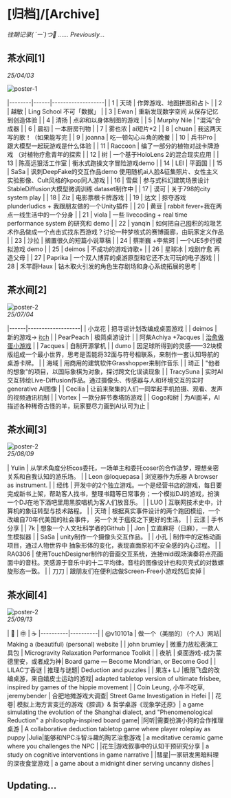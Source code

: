 # [归档]/[Archive]
*往期记录( ´ー`)つ🍵 ……*
*Previously...*

## 茶水间[1]
*25/04/03*

![poster-1](https://i.pinimg.com/736x/49/ff/b5/49ffb56d62895b0f0eaffdb096fbcd66.jpg)  

|--------|------|-------------------|
| 1 | 天琦 | 作弊游戏、地图拼图和占卜 |
| 2 | 越敏 | Ling School 不可「数据」 |
| 3 | Ewan | 重新发现数字空间 从保存记忆到创造体验 |
| 4 | 清扬 | 点卯和以身体制图的游戏 |
| 5 | Murphy Nile | "混沌"合成器 |
| 6 | 晨初 | 一本厨房刊物 |
| 7 | 雾也浓 | ai短片*2 |
| 8 | chuan | 我这两天写的歌！（如果能写完 |
| 9 | joanna | 吃一顿勾心斗角的晚餐 |
| 10 | 兵书Pro | 跟大模型一起玩游戏是什么体验 |
| 11 | Raccoon | 编了一部分的植物对战卡牌游戏 （对植物疗愈青年的探索 |
| 12 | 树 | 一个基于HoloLens 2的混合现实应用 |
| 13 | 陈高远狠活工作室 | 衡水式跑操文字冒险游戏demo |
| 14 | LEI | 平面国 |
| 15 | SaSa | 讽刺DeepFake的交互作品demo 使用随机ai人脸&征集照片、女性主义实验影像、Cult风格的kpop同人游戏 |
| 16 | 雪粲 | 参与式科幻建筑场景设计StableDiffusion大模型微调训练 dataset制作中 |
| 17 | 谟可 | 关于798的city system play |
| 18 | Ziz | 电影票根卡牌游戏 |
| 19 | 达文 | 掠夺游戏 plunderludics + 我跟朋友做的一个Unity插件 |
| 20 | 黄豆 | rabbit fever+我在两点一线生活中的一个分身 |
| 21 | viola | 一些 livecoding + real time performance system 的研究和 demo |
| 22 | yanqin | 如何把自己囤积的垃圾艺术作品做成一个点击式找东西游戏？讨论一种梦核式的赛博画廊，由玩家定义作品 |
| 23 | 沙拉 | 搁置很久的短篇小说草稿 |
| 24 | 蔡斯巍 +李紫珂 | 一个UE5步行模拟游戏 demo |
| 25 | deimos | 不成功的游戏诗歌+ |
| 26 | 星球冰 | 戏剧疗愈 再造父母 |
| 27 | Paprika | 一个双人博弈的桌游原型和它还不太可玩的电子游戏 |
| 28 | 禾芊蔚Haux | 钻木取火引发的角色生存剧场和身心系统拓展的思考 |

## 茶水间[2]
![poster-2](https://i.pinimg.com/736x/53/e5/06/53e506d30662181fd29c1395f95c2fb4.jpg)  
*25/07/04*

|------|-------------------|
| 小龙花 | 把寻谣计划改编成桌面游戏 |
| deimos | 新的游戏-> [itch](https://deimosly.itch.io/) |
| PearPeach | 极简桌游设计 |
| 阿柴Achiya +7acques | [治愈做蛋小游戏](https://7acques.itch.io/what-a-egg) |
| 7acques | 自制开源掌机 |
| dumo | 因足球所得到的灵感——32块模版组成一个最小世界，思考是否能将32面与符号相联系，来制作一套认知导航的桌游卡牌。 |
| 海域 | 用商用的建筑软件Grasshopper来制作音乐 |
| 琦正 | "他者的想象"的项目，以国际象棋为对象，探讨跨文化误读现象 |
| TracySuna | 实时AI交互转绘Live-Diffusion作品。通过摄像头、传感器与人和环境交互的实时generative AI图像 |
| Cecilia | 让前来聚集的人们一同举起手机拍摄、观看、发声的视频通讯机制 |
| Vortex | 一款分屏节奏塔防游戏 |
| Gogo和树 | 为AI画羊，AI描述各种稀奇古怪的羊，玩家要尽力画到AI认可为止 |


## 茶水间[3]
![poster-2](https://i.pinimg.com/736x/a9/96/52/a99652bd92abbabe51003d690c866ef0.jpg)  
*25/08/09*

| Yulin | 从学术角度分析cos委托，一场单主和委托coser的合作造梦，理想亲密关系和自我认知的游乐场。 |
| Leon @loquepasa | 浏览器作为乐器 A browser as instrument. |
| 经纬 | 开发中的2个独立游戏。一个是经营书店的游戏，每日要完成新书上架，帮助客人找书，整理书籍等日常事务；一个模拟DJ的游戏，扮演一个DJ在地下酒吧里用黑胶唱机为客人们放音乐。 |
| LUO | 互联网技术史中，计算机的象征转型与技术路程。 |
| 天琦 | 根据真实事件设计的两个跑团模组，一个改编自70年代美国的社会事件， 另一个关于瘟疫之下更好的生活。 |
| 云漾 | 手书分享 |
| 7k | 想象一个人文社科学者的Github |
| Jon | 立直麻将（日麻），一款人生模拟器 |
| SaSa | unity制作一个摄像头交互作品。 |
| 小孔 | 制作中的定格动画项目，通过人物世界中 抽象形体的变化，表现直面原初不安全感的内心过程。 |
| RA0306 | 使用TouchDesigner制作的音画交互系统，连接midi现场演奏将点亮画面中的音柱。灵感源于音乐中的十二平均律。音柱的图像设计也和贝壳式的对数螺旋形态一致。 |
| 刀刀 | 跟朋友们在便利店做Screen-Free小游戏然后卖掉 |

## 茶水间[4]
![poster-2](https://i.pinimg.com/736x/f8/29/e8/f829e8f02a294b5f6894405c3858778b.jpg)  
*25/09/13*

| 👥 | ㊥ | ☕️
|----------|----------|
| @v10101a   | 做一个（美丽的）（个人）网站| Making a (beautiful) (personal) website |
| john brumley   | 微重力放松表演工具包   | Microgravity Relaxation Performance Toolkit |
| 夜航   | 桌面游戏-成为蒙德里安，或者成为神| Board game — Become Mondrian, or Become God |
| LILAC丁香谜   | 推理与谜题| Deduction and puzzles |
| 果冻+ LJ   |极限飞盘的改编桌游，来自嬉皮士运动的游戏| adapted tabletop version of ultimate frisbee, inspired by games of the hippie movement |
| Coin Leung, 小牛不吃草, jeremybender | 合肥地摊游戏大调查| Street Game Investigation in Hefei |
| 花卷| 模拟上海方言变迁的游戏《腔调》& 哲学桌游《现象学还原》| a game simulating the evolution of the Shanghai dialect, and "Phenomenological Reduction" a philosophy-inspired board game|
|阿听|需要扮演小狗的合作推理桌游 | A collaborative deduction tabletop game where player roleplay as puppy
|Julia|能够和NPC斗智斗趣的陶艺治愈游戏 | a meditative ceramic game where you challenges the NPC |
|花生|游戏叙事中的认知干预研究分享 | a study on cognitive interventions in game narrative |
|彗星|一家研发黑暗料理的深夜食堂游戏 | a game about a midnight diner serving uncanny dishes |

## Updating...

